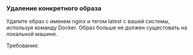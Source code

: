 
### Удаление конкретного образа

Удалите образ с именем nginx и тегом latest с вашей системы, используя команду Docker. Образ больше не должен сущестовать на локальной машине.

Требования:
